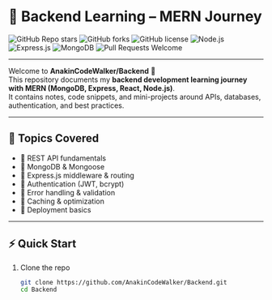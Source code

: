 # 🚀 Backend Learning – MERN Journey  

![GitHub Repo stars](https://img.shields.io/github/stars/AnakinCodeWalker/Backend?style=social)
![GitHub forks](https://img.shields.io/github/forks/AnakinCodeWalker/Backend?style=social)
![GitHub license](https://img.shields.io/github/license/AnakinCodeWalker/Backend)
![Node.js](https://img.shields.io/badge/Node.js-18.x-green?logo=node.js)
![Express.js](https://img.shields.io/badge/Express.js-Backend-blue?logo=express)
![MongoDB](https://img.shields.io/badge/MongoDB-Database-success?logo=mongodb)
![Pull Requests Welcome](https://img.shields.io/badge/PRs-welcome-brightgreen)

---

Welcome to **AnakinCodeWalker/Backend** 👋  
This repository documents my **backend development learning journey with MERN (MongoDB, Express, React, Node.js)**.  
It contains notes, code snippets, and mini-projects around APIs, databases, authentication, and best practices.  

---

## 📌 Topics Covered  
- 🔹 REST API fundamentals  
- 🔹 MongoDB & Mongoose  
- 🔹 Express.js middleware & routing  
- 🔹 Authentication (JWT, bcrypt)  
- 🔹 Error handling & validation  
- 🔹 Caching & optimization  
- 🔹 Deployment basics  

---

## ⚡ Quick Start  

1. Clone the repo  
   ```bash
   git clone https://github.com/AnakinCodeWalker/Backend.git
   cd Backend
